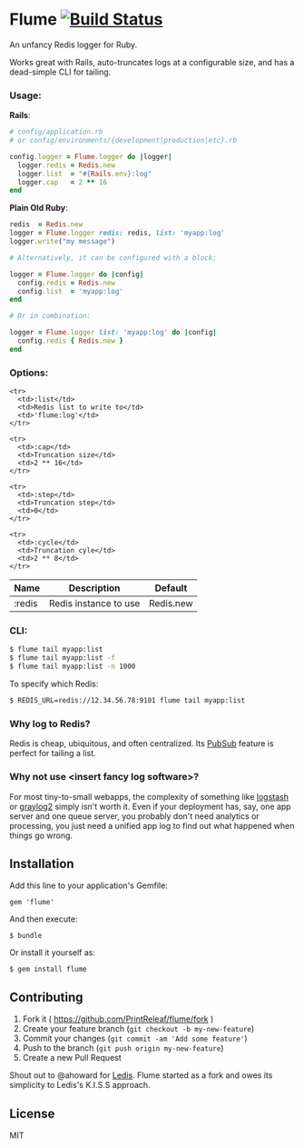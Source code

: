 # Flume [![Build Status](https://travis-ci.org/PrintReleaf/flume.png?branch=master)](https://travis-ci.org/PrintReleaf/flume)

An unfancy Redis logger for Ruby.

Works great with Rails, auto-truncates logs at a configurable size, and has a dead-simple CLI for tailing.

### Usage:

**Rails**:

```ruby
# config/application.rb
# or config/environments/{development|production|etc}.rb

config.logger = Flume.logger do |logger|
  logger.redis = Redis.new
  logger.list  = "#{Rails.env}:log"
  logger.cap   = 2 ** 16
end
```

**Plain Old Ruby**:

```ruby
redis  = Redis.new
logger = Flume.logger redis: redis, list: 'myapp:log'
logger.write("my message")

# Alternatively, it can be configured with a block:

logger = Flume.logger do |config|
  config.redis = Redis.new
  config.list  = 'myapp:log'
end

# Or in combination:

logger = Flume.logger list: 'myapp:log' do |config|
  config.redis { Redis.new }
end
```

### Options:

<table>
  <thead>
    <tr>
      <th>Name</th>
      <th>Description</th>
      <th>Default</th>
    </tr>
  </thead>
  <tbody>
    <tr>
      <td>:redis</td>
      <td>Redis instance to use</td>
      <td>Redis.new</td>
    </tr>

    <tr>
      <td>:list</td>
      <td>Redis list to write to</td>
      <td>'flume:log'</td>
    </tr>

    <tr>
      <td>:cap</td>
      <td>Truncation size</td>
      <td>2 ** 16</td>
    </tr>

    <tr>
      <td>:step</td>
      <td>Truncation step</td>
      <td>0</td>
    </tr>

    <tr>
      <td>:cycle</td>
      <td>Truncation cyle</td>
      <td>2 ** 8</td>
    </tr>
  </tbody>
</table>


### CLI:

```bash
$ flume tail myapp:list
$ flume tail myapp:list -f
$ flume tail myapp:list -n 1000
```

To specify which Redis:

```bash
$ REDIS_URL=redis://12.34.56.78:9101 flume tail myapp:list
```


### Why log to Redis?

Redis is cheap, ubiquitous, and often centralized. Its [PubSub](http://redis.io/topics/pubsub) feature is perfect for tailing a list.


### Why not use &lt;insert fancy log software&gt;?

For most tiny-to-small webapps, the complexity of something like [logstash](http://logstash.net/) or [graylog2](http://graylog2.org/) simply isn't worth it.
Even if your deployment has, say, one app server and one queue server, you probably don't need analytics or processing, you just need a unified app log to find out what happened when things go wrong.


## Installation

Add this line to your application's Gemfile:

    gem 'flume'

And then execute:

    $ bundle

Or install it yourself as:

    $ gem install flume


## Contributing

1. Fork it ( https://github.com/PrintReleaf/flume/fork )
2. Create your feature branch (`git checkout -b my-new-feature`)
3. Commit your changes (`git commit -am 'Add some feature'`)
4. Push to the branch (`git push origin my-new-feature`)
5. Create a new Pull Request

Shout out to @ahoward for [Ledis](https://github.com/ahoward/ledis). Flume started as a fork and owes its simplicity to Ledis's K.I.S.S approach.

## License

MIT

